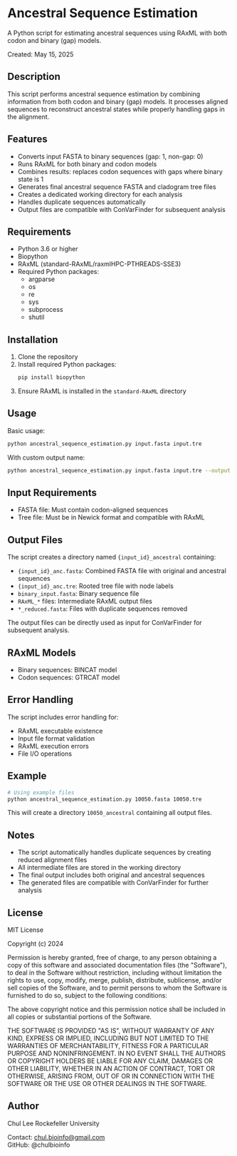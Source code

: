 # Ancestral Sequence Estimation

A Python script for estimating ancestral sequences using RAxML with both codon and binary (gap) models.

Created: May 15, 2025

## Description

This script performs ancestral sequence estimation by combining information from both codon and binary (gap) models. It processes aligned sequences to reconstruct ancestral states while properly handling gaps in the alignment.

## Features

- Converts input FASTA to binary sequences (gap: 1, non-gap: 0)
- Runs RAxML for both binary and codon models
- Combines results: replaces codon sequences with gaps where binary state is 1
- Generates final ancestral sequence FASTA and cladogram tree files
- Creates a dedicated working directory for each analysis
- Handles duplicate sequences automatically
- Output files are compatible with ConVarFinder for subsequent analysis

## Requirements

- Python 3.6 or higher
- Biopython
- RAxML (standard-RAxML/raxmlHPC-PTHREADS-SSE3)
- Required Python packages:
  * argparse
  * os
  * re
  * sys
  * subprocess
  * shutil

## Installation

1. Clone the repository
2. Install required Python packages:
   ```bash
   pip install biopython
   ```
3. Ensure RAxML is installed in the `standard-RAxML` directory

## Usage

Basic usage:
```bash
python ancestral_sequence_estimation.py input.fasta input.tre
```

With custom output name:
```bash
python ancestral_sequence_estimation.py input.fasta input.tre --output my_output
```

## Input Requirements

- FASTA file: Must contain codon-aligned sequences
- Tree file: Must be in Newick format and compatible with RAxML

## Output Files

The script creates a directory named `{input_id}_ancestral` containing:

- `{input_id}_anc.fasta`: Combined FASTA file with original and ancestral sequences
- `{input_id}_anc.tre`: Rooted tree file with node labels
- `binary_input.fasta`: Binary sequence file
- `RAxML_*` files: Intermediate RAxML output files
- `*_reduced.fasta`: Files with duplicate sequences removed

The output files can be directly used as input for ConVarFinder for subsequent analysis.

## RAxML Models

- Binary sequences: BINCAT model
- Codon sequences: GTRCAT model

## Error Handling

The script includes error handling for:
- RAxML executable existence
- Input file format validation
- RAxML execution errors
- File I/O operations

## Example

```bash
# Using example files
python ancestral_sequence_estimation.py 10050.fasta 10050.tre
```

This will create a directory `10050_ancestral` containing all output files.

## Notes

- The script automatically handles duplicate sequences by creating reduced alignment files
- All intermediate files are stored in the working directory
- The final output includes both original and ancestral sequences
- The generated files are compatible with ConVarFinder for further analysis

## License

MIT License

Copyright (c) 2024

Permission is hereby granted, free of charge, to any person obtaining a copy
of this software and associated documentation files (the "Software"), to deal
in the Software without restriction, including without limitation the rights
to use, copy, modify, merge, publish, distribute, sublicense, and/or sell
copies of the Software, and to permit persons to whom the Software is
furnished to do so, subject to the following conditions:

The above copyright notice and this permission notice shall be included in all
copies or substantial portions of the Software.

THE SOFTWARE IS PROVIDED "AS IS", WITHOUT WARRANTY OF ANY KIND, EXPRESS OR
IMPLIED, INCLUDING BUT NOT LIMITED TO THE WARRANTIES OF MERCHANTABILITY,
FITNESS FOR A PARTICULAR PURPOSE AND NONINFRINGEMENT. IN NO EVENT SHALL THE
AUTHORS OR COPYRIGHT HOLDERS BE LIABLE FOR ANY CLAIM, DAMAGES OR OTHER
LIABILITY, WHETHER IN AN ACTION OF CONTRACT, TORT OR OTHERWISE, ARISING FROM,
OUT OF OR IN CONNECTION WITH THE SOFTWARE OR THE USE OR OTHER DEALINGS IN THE
SOFTWARE.

## Author

Chul Lee Rockefeller University

Contact: chul.bioinfo@gmail.com  
GitHub: @chulbioinfo 
